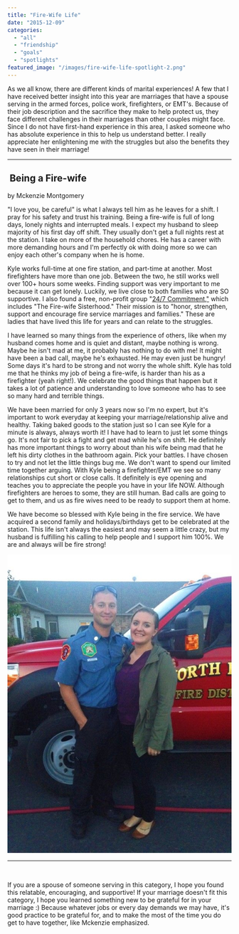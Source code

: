 ```yaml
---
title: "Fire-Wife Life"
date: "2015-12-09"
categories: 
  - "all"
  - "friendship"
  - "goals"
  - "spotlights"
featured_image: "/images/fire-wife-life-spotlight-2.png"
---
```


As we all know, there are different kinds of marital experiences! A few that I have received better insight into this year are marriages that have a spouse serving in the armed forces, police work, firefighters, or EMT's. Because of their job description and the sacrifice they make to help protect us, they face different challenges in their marriages than other couples might face. Since I do not have first-hand experience in this area, I asked someone who has absolute experience in this to help us understand better. I really appreciate her enlightening me with the struggles but also the benefits they have seen in their marriage!

* * *

##  Being a Fire-wife

by Mckenzie Montgomery

"I love you, be careful" is what I always tell him as he leaves for a shift. I pray for his safety and trust his training. Being a fire-wife is full of long days, lonely nights and interrupted meals. I expect my husband to sleep majority of his first day off shift. They usually don't get a full nights rest at the station. I take on more of the household chores. He has a career with more demanding hours and I'm perfectly ok with doing more so we can enjoy each other's company when he is home.

Kyle works full-time at one fire station, and part-time at another. Most firefighters have more than one job. Between the two, he still works well over 100+ hours some weeks. Finding support was very important to me because it can get lonely. Luckily, we live close to both families who are SO supportive. I also found a free, non-profit group "[24/7 Commitment,"](http://247commitment.org/) which includes "The Fire-wife Sisterhood." Their mission is to "honor, strengthen, support and encourage fire service marriages and families." These are ladies that have lived this life for years and can relate to the struggles.

I have learned so many things from the experience of others, like when my husband comes home and is quiet and distant, maybe nothing is wrong. Maybe he isn't mad at me, it probably has nothing to do with me! It might have been a bad call, maybe he's exhausted. He may even just be hungry! Some days it's hard to be strong and not worry the whole shift. Kyle has told me that he thinks my job of being a fire-wife, is harder than his as a firefighter (yeah right!). We celebrate the good things that happen but it takes a lot of patience and understanding to love someone who has to see so many hard and terrible things.

We have been married for only 3 years now so I'm no expert, but it's important to work everyday at keeping your marriage/relationship alive and healthy. Taking baked goods to the station just so I can see Kyle for a minute is always, always worth it! I have had to learn to just let some things go. It's not fair to pick a fight and get mad while he's on shift. He definitely has more important things to worry about than his wife being mad that he left his dirty clothes in the bathroom again. Pick your battles. I have chosen to try and not let the little things bug me. We don't want to spend our limited time together arguing. With Kyle being a firefighter/EMT we see so many relationships cut short or close calls. It definitely is eye opening and teaches you to appreciate the people you have in your life NOW. Although firefighters are heroes to some, they are still human. Bad calls are going to get to them, and us as fire wives need to be ready to support them at home.

We have become so blessed with Kyle being in the fire service. We have acquired a second family and holidays/birthdays get to be celebrated at the station. This life isn't always the easiest and may seem a little crazy, but my husband is fulfilling his calling to help people and I support him 100%. We are and always will be fire strong!

[![firewife, being a fire-wife, fire-wife, spouse of a firefighter, support for firefighter spouses, support for policemen spouses, support for service men and women, military wife support, firefighter wife support, police officer spousal support, different marital experiences, struggles of being a firefighter, struggles of being a firefighter spouse](/images/12226738_860870200693659_1431950533_n.jpg)](http://freshlymarried.com/wp-content/uploads/2015/11/12226738_860870200693659_1431950533_n.jpg)

* * *

 

If you are a spouse of someone serving in this category, I hope you found this relatable, encouraging, and supportive! If your marriage doesn't fit this category, I hope you learned something new to be grateful for in your marriage :) Because whatever jobs or every day demands we may have, it's good practice to be grateful for, and to make the most of the time you do get to have together, like Mckenzie emphasized.
